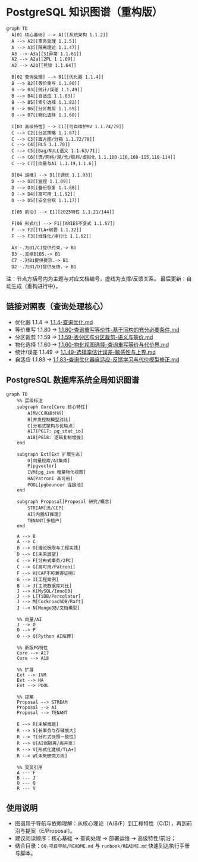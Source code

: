 # PostgreSQL 知识图谱（重构版）

```mermaid
graph TD
  A[01 核心基础] --> A1[[系统架构 1.1.2]]
  A --> A2[[事务处理 1.1.5]]
  A --> A3[[隔离理论 1.1.47]]
  A3 --> A3a[[SI异常 1.1.61]]
  A2 --> A2a[[2PL 1.1.69]]
  A2 --> A2b[[死锁 1.1.64]]

  B[02 查询处理] --> B1[[优化器 1.1.4]]
  B --> B2[[等价重写 1.1.80]]
  B --> B3[[统计/误差 1.1.49]]
  B --> B4[[自适应 1.1.83]]
  B --> B5[[索引选择 1.1.82]]
  B --> B6[[分区裁剪 1.1.59]]
  B --> B7[[物化选择 1.1.60]]

  C[03 高级特性] --> C1[[可自维护MV 1.1.74/79]]
  C --> C2[[分区策略 1.1.87]]
  C --> C3[[直方图/分箱 1.1.72/78]]
  C --> C4[[RLS 1.1.70]]
  C --> C5[[Bag/NULL语义 1.1.63/71]]
  C --> C6[[流/网格/湖/仓/联邦/虚拟化 1.1.100-116,108-115,110-114]]
  C --> C7[[向量与AI 1.1.19,1.1.6]]

  D[04 运维] --> D1[[调优 1.1.93]]
  D --> D2[[监控 1.1.89]]
  D --> D3[[备份恢复 1.1.88]]
  D --> D4[[高可用 1.1.92]]
  D --> D5[[安全合规 1.1.17]]

  E[05 前沿] --> E1[[2025特性 1.1.21/144]]

  F[06 形式化] --> F1[[ARIES不变式 1.1.57]]
  F --> F2[[TLA+纲要 1.1.32]]
  F --> F3[[线性化/串行化 1.1.62]]

  A3 -.为B1/C1提供约束.-> B1
  B3 -.支撑B1B5.-> B1
  C7 -.对B1提供提示.-> B1
  D2 -.为B1/D1提供反馈.-> B1
```

注：节点方括号内为主题与对应文档编号，虚线为支撑/反馈关系。
最后更新：自动生成（重构进行中）。

## 链接对照表（查询处理核心）

- 优化器 1.1.4 → [1.1.4-查询优化.md](1.1.4-查询优化.md)
- 等价重写 1.1.80 → [1.1.80-查询重写等价性-基于同构的充分必要条件.md](1.1.80-查询重写等价性-基于同构的充分必要条件.md)
- 分区裁剪 1.1.59 → [1.1.59-表分区与分区裁剪-语义与等价.md](1.1.59-表分区与分区裁剪-语义与等价.md)
- 物化选择 1.1.60 → [1.1.60-物化视图选择-查询重写等价与代价界.md](1.1.60-物化视图选择-查询重写等价与代价界.md)
- 统计/误差 1.1.49 → [1.1.49-选择率估计误差-敏感性与上界.md](1.1.49-选择率估计误差-敏感性与上界.md)
- 自适应 1.1.83 → [1.1.83-查询优化器自适应-反馈学习与代价模型修正.md](1.1.83-查询优化器自适应-反馈学习与代价模型修正.md)

## PostgreSQL 数据库系统全局知识图谱

```mermaid
graph TD
    %% 层级标注
    subgraph Core[Core 核心特性]
        A[MVCC高级分析]
        B[并发控制模型对比]
        C[分布式架构与优缺点]
        A17[PG17: pg_stat_io]
        A18[PG18: 逻辑复制增强]
    end

    subgraph Ext[Ext 扩展生态]
        O[向量检索/AI集成]
        P[pgvector]
        IVM[pg_ivm 增量物化视图]
        HA[Patroni 高可用]
        POOL[pgbouncer 连接池]
    end

    subgraph Proposal[Proposal 研究/概念]
        STREAM[流/CEP]
        AI[内置AI推理]
        TENANT[多租户]
    end

    A --> B
    A --> C
    B --> D[理论极限与工程实践]
    D --> E[未来展望]
    C --> F[分布式事务/2PC]
    C --> G[高可用/Patroni]
    F --> H[CAP不可兼得证明]
    G --> I[工程案例]
    B --> J[主流数据库对比]
    J --> K[MySQL/InnoDB]
    J --> L[TiDB/Percolator]
    J --> M[CockroachDB/Raft]
    J --> N[MongoDB/文档模型]

    %% 向量/AI
    J --> O
    O --> P
    O --> Q[Python AI推理]

    %% 新版PG特性
    Core --> A17
    Core --> A18

    %% 扩展
    Ext --> IVM
    Ext --> HA
    Ext --> POOL

    %% 提案
    Proposal --> STREAM
    Proposal --> AI
    Proposal --> TENANT

    E --> R[未解难题]
    R --> S[长事务与存储放大]
    R --> T[分布式快照一致性]
    R --> U[AI弱隔离/高并发]
    R --> V[形式化建模/TLA+]
    R --> W[未来研究方向]

    %% 交叉引用
    A --- F
    B --- J
    O --- Q
    R --- V
```

## 使用说明

- 图谱用于导航与依赖理解：从核心理论（A/B/F）到工程特性（C/D），再到前沿与提案（E/Proposal）。
- 建议阅读顺序：核心基础 → 查询处理 → 部署运维 → 高级特性/前沿；
- 结合目录：`00-项目导航/README.md` 与 `runbook/README.md` 快速到达执行手册与脚本。
